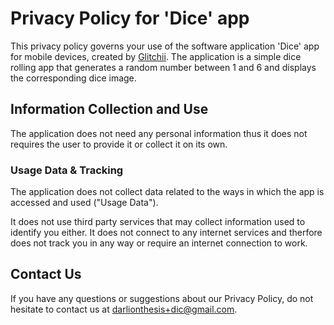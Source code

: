 # Privacy Policy for 'Dice' app

This privacy policy governs your use of the software application 'Dice' app for mobile devices, created by [Glitchii](https://github.com/Glitchii). The application is a simple dice rolling app that generates a random number between 1 and 6 and displays the corresponding dice image.

## Information Collection and Use

The application does not need any personal information thus it does not requires the user to provide it or collect it on its own.

### Usage Data & Tracking

The application does not collect data related to the ways in which the app is accessed and used ("Usage Data").

It does not use third party services that may collect information used to identify you either. It does not connect to any internet services and therfore does not track you in any way or require an internet connection to work.

## Contact Us

If you have any questions or suggestions about our Privacy Policy, do not hesitate to contact us at darlionthesis+dic@gmail.com.
